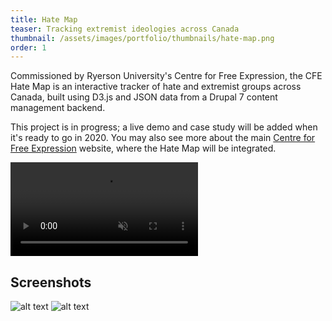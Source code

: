 ```yaml
---
title: Hate Map
teaser: Tracking extremist ideologies across Canada
thumbnail: /assets/images/portfolio/thumbnails/hate-map.png
order: 1
---
```


Commissioned by Ryerson University's Centre for Free Expression, the CFE Hate Map is an interactive tracker of hate and extremist groups across Canada, built using D3.js and JSON data from a Drupal 7 content management backend.

This project is in progress; a live demo and case study will be added when it's ready to go in 2020. You may also see more about the main [Centre for Free Expression](/portfolio/centre-for-free-expression) website, where the Hate Map will be integrated.

<video autoplay muted loop playsinline>
    <source src="/assets/videos/hate-map-demo.mp4" type="video/mp4">
</video>

## Screenshots

![alt text](/assets/images/portfolio/hate-map-scr.png)
![alt text](/assets/images/portfolio/hate-map-scr-2.png)
